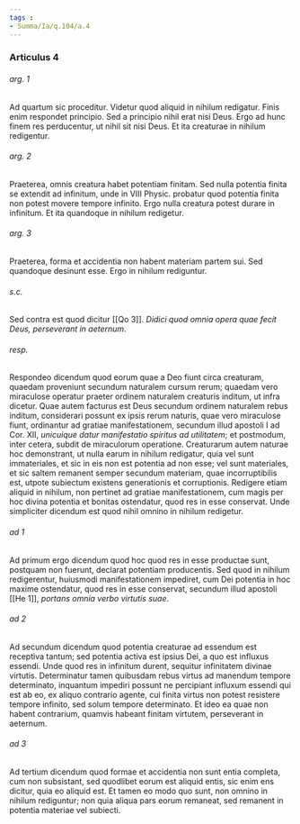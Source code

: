 ```yaml
---
tags : 
- Summa/Ia/q.104/a.4
---
```


### Articulus 4

###### arg. 1
Ad quartum sic proceditur. Videtur quod aliquid in nihilum redigatur. Finis enim respondet principio. Sed a principio nihil erat nisi Deus. Ergo ad hunc finem res perducentur, ut nihil sit nisi Deus. Et ita creaturae in nihilum redigentur.

###### arg. 2
Praeterea, omnis creatura habet potentiam finitam. Sed nulla potentia finita se extendit ad infinitum, unde in VIII Physic. probatur quod potentia finita non potest movere tempore infinito. Ergo nulla creatura potest durare in infinitum. Et ita quandoque in nihilum redigetur.

###### arg. 3
Praeterea, forma et accidentia non habent materiam partem sui. Sed quandoque desinunt esse. Ergo in nihilum rediguntur.

###### s.c.
Sed contra est quod dicitur [[Qo 3]]. *Didici quod omnia opera quae fecit Deus, perseverant in aeternum*.

###### resp.
Respondeo dicendum quod eorum quae a Deo fiunt circa creaturam, quaedam proveniunt secundum naturalem cursum rerum; quaedam vero miraculose operatur praeter ordinem naturalem creaturis inditum, ut infra dicetur. Quae autem facturus est Deus secundum ordinem naturalem rebus inditum, considerari possunt ex ipsis rerum naturis, quae vero miraculose fiunt, ordinantur ad gratiae manifestationem, secundum illud apostoli I ad Cor. XII, *unicuique datur manifestatio spiritus ad utilitatem*; et postmodum, inter cetera, subdit de miraculorum operatione. Creaturarum autem naturae hoc demonstrant, ut nulla earum in nihilum redigatur, quia vel sunt immateriales, et sic in eis non est potentia ad non esse; vel sunt materiales, et sic saltem remanent semper secundum materiam, quae incorruptibilis est, utpote subiectum existens generationis et corruptionis. Redigere etiam aliquid in nihilum, non pertinet ad gratiae manifestationem, cum magis per hoc divina potentia et bonitas ostendatur, quod res in esse conservat. Unde simpliciter dicendum est quod nihil omnino in nihilum redigetur.

###### ad 1
Ad primum ergo dicendum quod hoc quod res in esse productae sunt, postquam non fuerunt, declarat potentiam producentis. Sed quod in nihilum redigerentur, huiusmodi manifestationem impediret, cum Dei potentia in hoc maxime ostendatur, quod res in esse conservat, secundum illud apostoli [[He 1]], *portans omnia verbo virtutis suae*.

###### ad 2
Ad secundum dicendum quod potentia creaturae ad essendum est receptiva tantum; sed potentia activa est ipsius Dei, a quo est influxus essendi. Unde quod res in infinitum durent, sequitur infinitatem divinae virtutis. Determinatur tamen quibusdam rebus virtus ad manendum tempore determinato, inquantum impediri possunt ne percipiant influxum essendi qui est ab eo, ex aliquo contrario agente, cui finita virtus non potest resistere tempore infinito, sed solum tempore determinato. Et ideo ea quae non habent contrarium, quamvis habeant finitam virtutem, perseverant in aeternum.

###### ad 3
Ad tertium dicendum quod formae et accidentia non sunt entia completa, cum non subsistant, sed quodlibet eorum est aliquid entis, sic enim ens dicitur, quia eo aliquid est. Et tamen eo modo quo sunt, non omnino in nihilum rediguntur; non quia aliqua pars eorum remaneat, sed remanent in potentia materiae vel subiecti.

